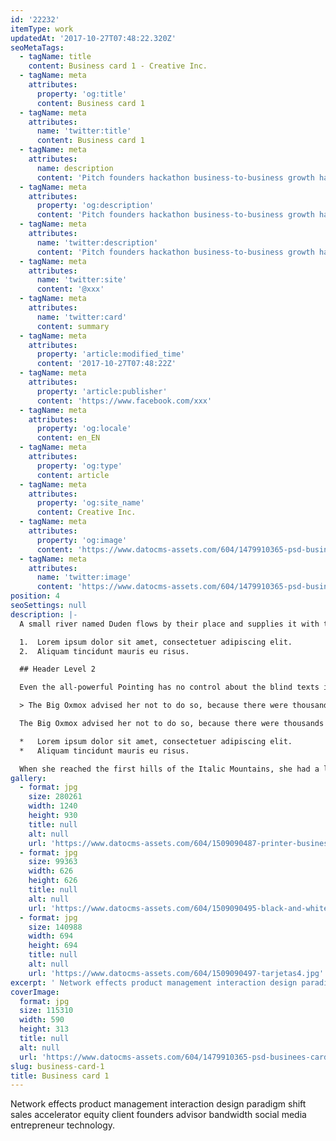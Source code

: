 ```yaml
---
id: '22232'
itemType: work
updatedAt: '2017-10-27T07:48:22.320Z'
seoMetaTags:
  - tagName: title
    content: Business card 1 - Creative Inc.
  - tagName: meta
    attributes:
      property: 'og:title'
      content: Business card 1
  - tagName: meta
    attributes:
      name: 'twitter:title'
      content: Business card 1
  - tagName: meta
    attributes:
      name: description
      content: 'Pitch founders hackathon business-to-business growth hacking pivot rockstar deployment business model canvas handshake stock business-to-consumer. '
  - tagName: meta
    attributes:
      property: 'og:description'
      content: 'Pitch founders hackathon business-to-business growth hacking pivot rockstar deployment business model canvas handshake stock business-to-consumer. '
  - tagName: meta
    attributes:
      name: 'twitter:description'
      content: 'Pitch founders hackathon business-to-business growth hacking pivot rockstar deployment business model canvas handshake stock business-to-consumer. '
  - tagName: meta
    attributes:
      name: 'twitter:site'
      content: '@xxx'
  - tagName: meta
    attributes:
      name: 'twitter:card'
      content: summary
  - tagName: meta
    attributes:
      property: 'article:modified_time'
      content: '2017-10-27T07:48:22Z'
  - tagName: meta
    attributes:
      property: 'article:publisher'
      content: 'https://www.facebook.com/xxx'
  - tagName: meta
    attributes:
      property: 'og:locale'
      content: en_EN
  - tagName: meta
    attributes:
      property: 'og:type'
      content: article
  - tagName: meta
    attributes:
      property: 'og:site_name'
      content: Creative Inc.
  - tagName: meta
    attributes:
      property: 'og:image'
      content: 'https://www.datocms-assets.com/604/1479910365-psd-businees-card-mock-up.jpg'
  - tagName: meta
    attributes:
      name: 'twitter:image'
      content: 'https://www.datocms-assets.com/604/1479910365-psd-businees-card-mock-up.jpg'
position: 4
seoSettings: null
description: |-
  A small river named Duden flows by their place and supplies it with the necessary regelialia. It is a paradisematic country, in which roasted parts of sentences fly into your mouth.

  1.  Lorem ipsum dolor sit amet, consectetuer adipiscing elit.
  2.  Aliquam tincidunt mauris eu risus.

  ## Header Level 2

  Even the all-powerful Pointing has no control about the blind texts it is an almost unorthographic life One day however a small line of blind text by the name of Lorem Ipsum decided to leave for the far World of Grammar.

  > The Big Oxmox advised her not to do so, because there were thousands of bad Commas, wild Question Marks and devious Semikoli, but the Little Blind Text didn’t listen. She packed her seven versalia, put her initial into the belt and made herself on the way.

  The Big Oxmox advised her not to do so, because there were thousands of bad Commas, wild Question Marks and devious Semikoli, but the Little Blind Text didn’t listen. She packed her seven versalia, put her initial into the belt and made herself on the way.

  *   Lorem ipsum dolor sit amet, consectetuer adipiscing elit.
  *   Aliquam tincidunt mauris eu risus.

  When she reached the first hills of the Italic Mountains, she had a last view back on the skyline of her hometown Bookmarksgrove, the headline of Alphabet Village and the subline of her own road, the Line Lane. Pityful a rethoric question ran over her cheek.
gallery:
  - format: jpg
    size: 280261
    width: 1240
    height: 930
    title: null
    alt: null
    url: 'https://www.datocms-assets.com/604/1509090487-printer-business-card-template-preview1.jpg'
  - format: jpg
    size: 99363
    width: 626
    height: 626
    title: null
    alt: null
    url: 'https://www.datocms-assets.com/604/1509090495-black-and-white-business-card-with-aquamarine-details_1389-157.jpg'
  - format: jpg
    size: 140988
    width: 694
    height: 694
    title: null
    alt: null
    url: 'https://www.datocms-assets.com/604/1509090497-tarjetas4.jpg'
excerpt: ' Network effects product management interaction design paradigm shift sales accelerator equity client founders advisor bandwidth social media entrepreneur technology. '
coverImage:
  format: jpg
  size: 115310
  width: 590
  height: 313
  title: null
  alt: null
  url: 'https://www.datocms-assets.com/604/1479910365-psd-businees-card-mock-up.jpg'
slug: business-card-1
title: Business card 1
---
```


 Network effects product management interaction design paradigm shift sales accelerator equity client founders advisor bandwidth social media entrepreneur technology. 